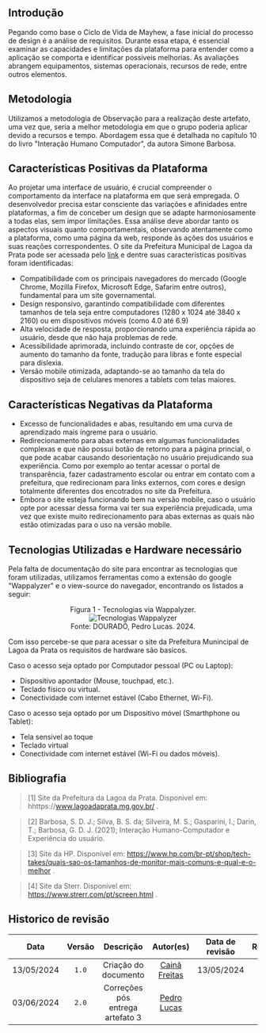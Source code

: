 ## Introdução

Pegando como base o Ciclo de Vida de Mayhew, a fase inicial do processo de design é a análise de requisitos. Durante essa etapa, é essencial examinar as capacidades e limitações da plataforma para entender como a aplicação se comporta e identificar possíveis melhorias. As avaliações abrangem equipamentos, sistemas operacionais, recursos de rede, entre outros elementos.
## Metodologia

Utilizamos a metodologia de Observação para a realização deste artefato, uma vez que, seria a melhor metodologia em que o grupo poderia aplicar devido a recursos e tempo. Abordagem essa que é detalhada no capítulo 10 do livro "Interação Humano Computador", da autora Simone Barbosa.

## Características Positivas da Plataforma

Ao projetar uma interface de usuário, é crucial compreender o comportamento da interface na plataforma em que será empregada. O desenvolvedor precisa estar consciente das variações e afinidades entre plataformas, a fim de conceber um design que se adapte harmoniosamente a todas elas, sem impor limitações. Essa análise deve abordar tanto os aspectos visuais quanto comportamentais, observando atentamente como a plataforma, como uma página da web, responde às ações dos usuários e suas reações correspondentes.
O site da Prefeitura Municipal de Lagoa da Prata pode ser acessada pelo [link](https://www.lagoadaprata.mg.gov.br/) e dentre suas características positivas foram identificadas:

- Compatibilidade com os principais navegadores do mercado (Google Chrome, Mozilla Firefox, Microsoft Edge, Safarim entre outros), fundamental para um site governamental.
- Design responsivo, garantindo compatibilidade com diferentes tamanhos de tela seja entre computadores (1280 x 1024 até 3840 x 2160) ou em dispositivos móveis (como 4.0 até 6.9)
- Alta velocidade de resposta, proporcionando uma experiência rápida ao usuário, desde que não haja problemas de rede.
- Acessibilidade aprimorada, incluindo contraste de cor, opções de aumento do tamanho da fonte, tradução para libras e fonte especial para dislexia.
- Versão mobile otimizada, adaptando-se ao tamanho da tela do dispositivo seja de celulares menores a tablets com telas maiores.


## Características Negativas da Plataforma

- Excesso de funcionalidades e abas, resultando em uma curva de aprendizado mais íngreme para o usuário.
- Redirecionamento para abas externas em algumas funcionalidades complexas e que não possui botão de retorno para a página princial, o que pode acabar causando desorientação no usuário prejudicando sua experiência. Como por exemplo ao tentar acessar o portal de transparência, fazer cadastramento escolar ou entrar em contato com a prefeitura, que redirecionam para links externos, com cores e design totalmente diferentes dos encotrados no site da Prefeitura. 
- Embora o site esteja funcionando bem na versão mobile, caso o usuário opte por acessar dessa forma vai ter sua experiência prejudicada, uma vez que existe muito redirecionamento para abas externas as quais não estão otimizadas para o uso na versão mobile.


## Tecnologias Utilizadas e Hardware necessário

Pela falta de documentação do site para encontrar as tecnologias que foram utilizadas, utilizamos ferramentas como a extensão do google "Wappalyzer" e o view-source do navegador, encontrando os listados a seguir:


<div style="text-align:center;">
  <p>Figura 1 - Tecnologias via Wappalyzer. <br>
  <img src="https://raw.githubusercontent.com/Interacao-Humano-Computador/2024.1-Prefeitura-Lagoa-da-Prata/main/docs/assets/images/sitePrefeitura/tecnologias.png" alt="Tecnologias Wappalyzer"> <br>
  Fonte: DOURADO, Pedro Lucas. 2024.
  </p>
</div>

Com isso percebe-se que para acessar o site da Prefeitura Munincipal de Lagoa da Prata os requisitos de hardware são basicos.

Caso o acesso seja optado por Computador pessoal (PC ou Laptop):

- Dispositivo apontador (Mouse, touchpad, etc.).
- Teclado físico ou virtual.
- Conectividade com internet estável (Cabo Ethernet, Wi-Fi).

Caso o acesso seja optado por um Dispositivo móvel (Smarthphone ou Tablet):

- Tela sensivel ao toque
- Teclado virtual
- Conectividade com internet estável (Wi-Fi ou dados móveis).

## Bibliografia
> [1] Site da Prefeitura da Lagoa da Prata. Disponivel em: hhttps://www.lagoadaprata.mg.gov.br/ .

> [2] Barbosa, S. D. J.; Silva, B. S. da; Silveira, M. S.; Gasparini, I.; Darin, T.; Barbosa, G. D. J. (2021); Interação Humano-Computador e Experiência do usuário.

> [3] Site da HP. Disponível em: https://www.hp.com/br-pt/shop/tech-takes/quais-sao-os-tamanhos-de-monitor-mais-comuns-e-qual-e-o-melhor . 

> [4] Site da Sterr. Disponível em: https://www.strerr.com/pt/screen.html .

## Historico de revisão

|    Data    | Versão |       Descrição       |                  Autor(es)                   | Data de revisão |                 Revisor(es)                 |
| :--------: | :----: | :-------------------: | :------------------------------------------: | :-------------: | :-----------------------------------------: |
| 13/05/2024 | `1.0`  | Criação do documento  | [Cainã Freitas](https://github.com/freitasc) |   13/05/2024    | [Pedro Lucas](https://github.com/lucasdray) |
| 03/06/2024 | `2.0`  | Correções pós entrega artefato 3 | [Pedro Lucas](https://github.com/lucasdray)  |                 |                                             |